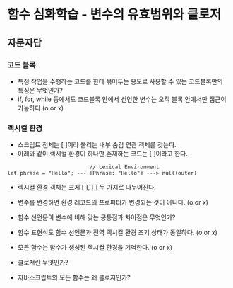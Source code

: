 # 함수 심화학습 - 변수의 유효범위와 클로저

## 자문자답
### 코드 블록
* 특정 작업을 수행하는 코드를 한데 묶어두는 용도로 사용할 수 있는 코드블록만의 특징은 무엇인가?
* if, for, while 등에서도 코드블록 안에서 선언한 변수는 오직 블록 안에서만 접근이 가능하다.(o or x)

### 렉시컬 환경
* 스크립트 전체는 [ ]이라 불리는 내부 숨김 연관 객체를 갖는다.
* 아래와 같이 렉시컬 환경이 하나만 존재하는 코드는 [ ]이라고 한다.
```
                          // Lexical Environment 
let phrase = "Hello"; --- [Phrase: "Hello"] ---> null(outer)
```
* 렉시컬 환경 객체는 크게 [ ], [ ] 두 가지로 나누어진다.
* 변수를 변경하면 환경 레코드의 프로퍼티가 변경되는 것이 아니다. (o or x)

* 함수 선언문이 변수에 비해 갖는 공통점과 차이점은 무엇인가?
* 함수 표현식도 함수 선언문과 전역 렉시컬 환경 초기 상태가 동일하다. (o or x)
* 모든 함수는 함수가 생성된 렉시컬 환경을 기억한다. (o or x)
* 클로저란 무엇인가?
* 자바스크립트의 모든 함수는 왜 클로저인가?
